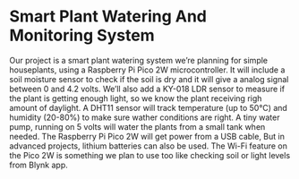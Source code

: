 # Smart Plant Watering And Monitoring System

Our project is a smart plant watering system we’re planning for simple 
houseplants, using a Raspberry Pi Pico 2W microcontroller. It will 
include a soil moisture sensor to check if the soil is dry and it will give 
a analog signal between 0 and 4.2 volts. We’ll also add a KY-018 
LDR sensor to measure if the plant is getting enough light, so we 
know the plant receiving righ amount of daylight. A DHT11 sensor 
will track temperature (up to 50°C) and humidity (20-80%) to make 
sure wather conditions are right. A tiny water pump, running on 5 
volts will water the plants from a small tank when needed. The 
Raspberry Pi Pico 2W will get power from a USB cable, But in 
advanced projects, lithium batteries can also be used. The Wi-Fi 
feature on the Pico 2W is something we plan to use too like checking 
soil or light levels from Blynk app.
